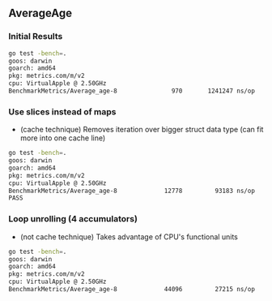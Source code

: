 ## AverageAge
### Initial Results

```sh
go test -bench=.
goos: darwin
goarch: amd64
pkg: metrics.com/m/v2
cpu: VirtualApple @ 2.50GHz
BenchmarkMetrics/Average_age-8         	     970	   1241247 ns/op
```

### Use slices instead of maps

- (cache technique) Removes iteration over bigger struct data type (can fit more into one cache line)

```sh
go test -bench=.
goos: darwin
goarch: amd64
pkg: metrics.com/m/v2
cpu: VirtualApple @ 2.50GHz
BenchmarkMetrics/Average_age-8         	   12778	     93183 ns/op
PASS
```

### Loop unrolling (4 accumulators)

- (not cache technique) Takes advantage of CPU's functional units

```sh
go test -bench=.
goos: darwin
goarch: amd64
pkg: metrics.com/m/v2
cpu: VirtualApple @ 2.50GHz
BenchmarkMetrics/Average_age-8         	   44096	     27215 ns/op
```
